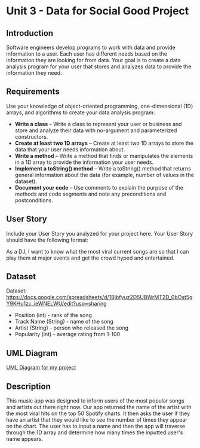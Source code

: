 # Unit 3 - Data for Social Good Project 

## Introduction 

Software engineers develop programs to work with data and provide information to a user. Each user has different needs based on the information they are looking for from data. Your goal is to create a data analysis program for your user that stores and analyzes data to provide the information they need. 

## Requirements 

Use your knowledge of object-oriented programming, one-dimensional (1D) arrays, and algorithms to create your data analysis program: 
- **Write a class** – Write a class to represent your user or business and store and analyze their data with no-argument and parameterized constructors. 
- **Create at least two 1D arrays** – Create at least two 1D arrays to store the data that your user needs information about. 
- **Write a method** – Write a method that finds or manipulates the elements in a 1D array to provide the information your user needs. 
- **Implement a toString() method** – Write a toString() method that returns general information about the data (for example, number of values in the dataset). 
- **Document your code** – Use comments to explain the purpose of the methods and code segments and note any preconditions and postconditions. 

## User Story 

Include your User Story you analyzed for your project here. Your User Story should have the following format: 

As a DJ,
I want to know what the most viral current songs are
so that I can play them at major events and get the crowd hyped and entertained.

## Dataset 

Dataset: https://docs.google.com/spreadsheets/d/1Bjbfyuz2D5UBWrMT2D_0bOst5gY9KHu1zc_ieWNELWU/edit?usp=sharing
 - Position (int) - rank of the song
 - Track Name (String) - name of the song
 - Artist (String) - person who released the song
 - Popularity (int) - average rating from 1-100


## UML Diagram 

[UML Diagram for my project](https://github.dev/emeryahn/AP-CSA-Data-for-Social-Good) 

## Description 

This music app was designed to inform users of the most popular songs and artists out there right now. Our app returned the name of the artist with the most viral hits on the top 50 Spotify charts. It then asks the user if they have an artist that they would like to see the number of times they appear on the chart. The user has to input a name and then the app will traverse through the 1D array and determine how many times the inputted user's name appears.